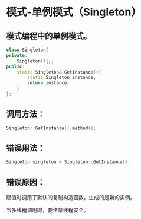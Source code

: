 # 模式-单例模式（Singleton）


## 模式编程中的单例模式。

<!-- more -->


``` cpp
class Singleton{
private:
    Singleton(){};
public:
    static Singleton& GetInstance(){
        static Singleton instance;
        return instance;
    }
};
```

## 调用方法：

``` cpp
Singleton::GetInstance().method();
```

## 错误用法：

``` cpp
Singleton singleton = Singleton::GetInstance();
```

## 错误原因：
赋值时调用了默认的复制构造函数，生成的是新的实例。

当多线程调用时，要注意线程安全。
